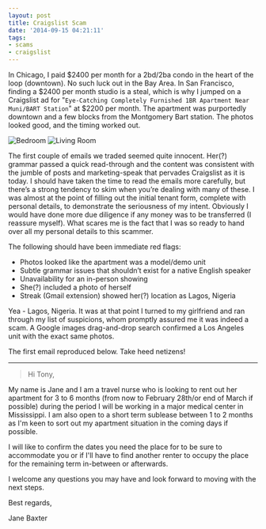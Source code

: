 ```yaml
---
layout: post
title: Craigslist Scam
date: '2014-09-15 04:21:11'
tags:
- scams
- craigslist
---
```


In Chicago, I paid $2400 per month for a 2bd/2ba condo in the heart of the loop (downtown). No such luck out in the Bay Area. In San Francisco, finding a $2400 per month studio is a steal, which is why I jumped on a Craigslist ad for "`Eye-Catching Completely Furnished 1BR Apartment Near Muni/BART Station`" at $2200 per month. The apartment was purportedly downtown and a few blocks from the Montgomery Bart station. The photos looked good, and the timing worked out.

![Bedroom](/content/images/2014/Sep/Bedroom.jpg)
![Living Room](/content/images/2014/Sep/Living-room.jpg)

The first couple of emails we traded seemed quite innocent. Her(?) grammar passed a quick read-through and the content was consistent with the jumble of posts and marketing-speak that pervades Craigslist as it is today. I should have taken the time to read the emails more carefully, but there’s a strong tendency to skim when you’re dealing with many of these. I was almost at the point of filling out the initial tenant form, complete with personal details, to demonstrate the seriousness of my intent. Obviously I would have done more due diligence if any money was to be transferred (I reassure myself). What scares me is the fact that I was so ready to hand over all my personal details to this scammer.

The following should have been immediate red flags:

* Photos looked like the apartment was a model/demo unit
* Subtle grammar issues that shouldn’t exist for a native English speaker
* Unavailability for an in-person showing
* She(?) included a photo of herself
* Streak (Gmail extension) showed her(?) location as Lagos, Nigeria

Yea - Lagos, Nigeria. It was at that point I turned to my girlfriend and ran through my list of suspicions, whom promptly assured me it was indeed a scam. A Google images drag-and-drop search confirmed a Los Angeles unit with the exact same photos.

The first email reproduced below. Take heed netizens!

---

> Hi Tony, 
>
My name is Jane and I am a travel nurse who is looking to rent out her apartment for 3 to 6 months (from now to February 28th/or end of March if possible) during the period I will be working in a major medical center in Mississippi.  I am also open to a short term sublease between 1 to 2 months as I'm keen to sort out my apartment situation in the coming days if possible. 
>
I will like to confirm the dates you need the place for to be sure to accommodate you or if I'll have to find another renter to occupy the place for the remaining term in-between or afterwards.
>
I welcome any questions you may have and look forward to moving with the next steps.
>
Best regards,
>
Jane Baxter